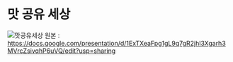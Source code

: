 # 맛 공유 세상
![맛공유세상](https://github.com/user-attachments/assets/3d304d24-0dde-42c5-ab06-98b16e106b14)
원본 : https://docs.google.com/presentation/d/1ExTXeaFpg1gL9q7gR2jhl3Xgarh3MVrcZsivqhP6uVQ/edit?usp=sharing
